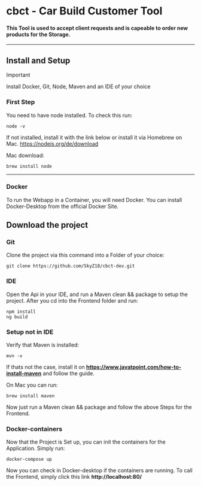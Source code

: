 # cbct - Car Build Customer Tool
#### This Tool is used to accept client requests and is capeable to order new products for the Storage.

---
## Install and Setup

> [!IMPORTANT]
> Install Docker, Git, Node, Maven and an IDE of your choice

### First Step
You need to have node installed. To check this run:
```
node -v
```
If not installed, install it with the link below or install it via Homebrew on Mac.
https://nodejs.org/de/download

Mac download:
```
brew install node
```
---
### Docker
To run the Webapp in a Container, you will need Docker. You can install Docker-Desktop from the official Docker Site.

## Download the project

### Git
Clone the project via this command into a Folder of your choice:
```
git clone https://github.com/SkyZ18/cbct-dev.git
```

### IDE
Open the Api in your IDE, and run a Maven clean && package to setup the project.
After you cd into the Frontend folder and run:
```
npm install
ng build
```

### Setup not in IDE
Verify that Maven is installed:
```
mvn -v
```
If thats not the case, install it on **https://www.javatpoint.com/how-to-install-maven** and follow the guide.

On Mac you can run:
```
brew install maven
```

Now just run a Maven clean && package and follow the above Steps for the Frontend.

### Docker-containers
Now that the Project is Set up, you can init the containers for the Application.
Simply run:
```
docker-compose up
```
Now you can check in Docker-desktop if the containers are running. To call the Frontend, simply click this link **http://localhost:80/**

